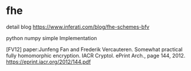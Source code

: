 # fhe

detail blog
https://www.inferati.com/blog/fhe-schemes-bfv

python numpy simple Implementation

[FV12]
paper:Junfeng Fan and Frederik Vercauteren. Somewhat practical fully homomorphic encryption. IACR Cryptol. ePrint Arch., page 144, 2012.
https://eprint.iacr.org/2012/144.pdf